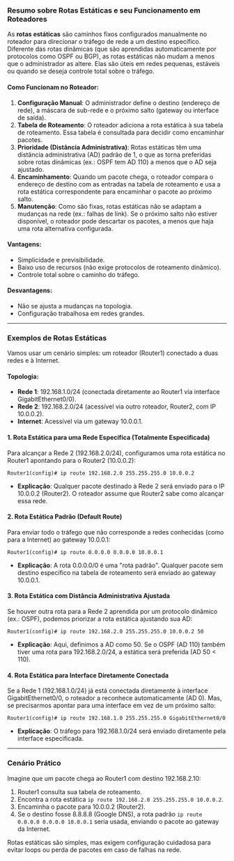 
### Resumo sobre Rotas Estáticas e seu Funcionamento em Roteadores

As **rotas estáticas** são caminhos fixos configurados manualmente no roteador para direcionar o tráfego de rede a um destino específico. Diferente das rotas dinâmicas (que são aprendidas automaticamente por protocolos como OSPF ou BGP), as rotas estáticas não mudam a menos que o administrador as altere. Elas são úteis em redes pequenas, estáveis ou quando se deseja controle total sobre o tráfego.

#### Como Funcionam no Roteador:
1. **Configuração Manual**: O administrador define o destino (endereço de rede), a máscara de sub-rede e o próximo salto (gateway ou interface de saída).
2. **Tabela de Roteamento**: O roteador adiciona a rota estática à sua tabela de roteamento. Essa tabela é consultada para decidir como encaminhar pacotes.
3. **Prioridade (Distância Administrativa)**: Rotas estáticas têm uma distância administrativa (AD) padrão de 1, o que as torna preferidas sobre rotas dinâmicas (ex.: OSPF tem AD 110) a menos que o AD seja ajustado.
4. **Encaminhamento**: Quando um pacote chega, o roteador compara o endereço de destino com as entradas na tabela de roteamento e usa a rota estática correspondente para encaminhar o pacote ao próximo salto.
5. **Manutenção**: Como são fixas, rotas estáticas não se adaptam a mudanças na rede (ex.: falhas de link). Se o próximo salto não estiver disponível, o roteador pode descartar os pacotes, a menos que haja uma rota alternativa configurada.

#### Vantagens:
- Simplicidade e previsibilidade.
- Baixo uso de recursos (não exige protocolos de roteamento dinâmico).
- Controle total sobre o caminho do tráfego.

#### Desvantagens:
- Não se ajusta a mudanças na topologia.
- Configuração trabalhosa em redes grandes.

---

### Exemplos de Rotas Estáticas

Vamos usar um cenário simples: um roteador (Router1) conectado a duas redes e à Internet.

#### Topologia:
- **Rede 1**: 192.168.1.0/24 (conectada diretamente ao Router1 via interface GigabitEthernet0/0).
- **Rede 2**: 192.168.2.0/24 (acessível via outro roteador, Router2, com IP 10.0.0.2).
- **Internet**: Acessível via um gateway 10.0.0.1.

#### 1. Rota Estática para uma Rede Específica (Totalmente Especificada)
Para alcançar a Rede 2 (192.168.2.0/24), configuramos uma rota estática no Router1 apontando para o Router2 (10.0.0.2):

```plaintext
Router1(config)# ip route 192.168.2.0 255.255.255.0 10.0.0.2
```

- **Explicação**: Qualquer pacote destinado à Rede 2 será enviado para o IP 10.0.0.2 (Router2). O roteador assume que Router2 sabe como alcançar essa rede.

#### 2. Rota Estática Padrão (Default Route)
Para enviar todo o tráfego que não corresponde a redes conhecidas (como para a Internet) ao gateway 10.0.0.1:

```plaintext
Router1(config)# ip route 0.0.0.0 0.0.0.0 10.0.0.1
```

- **Explicação**: A rota 0.0.0.0/0 é uma "rota padrão". Qualquer pacote sem destino específico na tabela de roteamento será enviado ao gateway 10.0.0.1.

#### 3. Rota Estática com Distância Administrativa Ajustada
Se houver outra rota para a Rede 2 aprendida por um protocolo dinâmico (ex.: OSPF), podemos priorizar a rota estática ajustando sua AD:

```plaintext
Router1(config)# ip route 192.168.2.0 255.255.255.0 10.0.0.2 50
```

- **Explicação**: Aqui, definimos a AD como 50. Se o OSPF (AD 110) também tiver uma rota para 192.168.2.0/24, a estática será preferida (AD 50 < 110).

#### 4. Rota Estática para Interface Diretamente Conectada
Se a Rede 1 (192.168.1.0/24) já está conectada diretamente à interface GigabitEthernet0/0, o roteador a reconhece automaticamente (AD 0). Mas, se precisarmos apontar para uma interface em vez de um próximo salto:

```plaintext
Router1(config)# ip route 192.168.1.0 255.255.255.0 GigabitEthernet0/0
```

- **Explicação**: O tráfego para 192.168.1.0/24 será enviado diretamente pela interface especificada.

---

### Cenário Prático
Imagine que um pacote chega ao Router1 com destino 192.168.2.10:
1. Router1 consulta sua tabela de roteamento.
2. Encontra a rota estática `ip route 192.168.2.0 255.255.255.0 10.0.0.2`.
3. Encaminha o pacote para 10.0.0.2 (Router2).
4. Se o destino fosse 8.8.8.8 (Google DNS), a rota padrão `ip route 0.0.0.0 0.0.0.0 10.0.0.1` seria usada, enviando o pacote ao gateway da Internet.

Rotas estáticas são simples, mas exigem configuração cuidadosa para evitar loops ou perda de pacotes em caso de falhas na rede.
